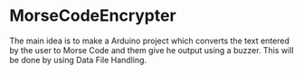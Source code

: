 # MorseCodeEncrypter

The main idea is to make a Arduino project which converts the text entered by the user to Morse Code and them give he output using a buzzer.
This will be done by using Data File Handling.
